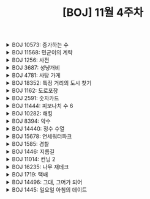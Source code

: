 ﻿---
toc: true
title:  "[BOJ] 11월 4주차"
last_modified_at:   2020-11-29
categories : PS2020
excerpt: "문제풀이"
image: "/images/baekjoon.png"
sitemap :
  changefreq : weekly
  priority : 1.0
use_math: true
---

<!-- BOJ 10573: 증가하는 수 -->
<details>
<summary>BOJ 10573: 증가하는 수</summary>
<div markdown="1">
Link : [https://www.acmicpc.net/problem/10573](https://www.acmicpc.net/problem/10573)<br>

### solution
<script src="https://gist.github.com/yooniversal/f6413f6a0823070705a22a11d084e8f1.js"></script>

DP 문제다.<br>
자릿수가 끝자리로 갈 수록 단조 증가하도록 하면서 인풋으로 들어오는 값보다 작은 갯수를 구해야 한다.<br>
단조 증가하는 케이스를 세주기 위해 이전 자릿수의 숫자를 `prev`로 받아주자.<br>
`cur`은 현재가 몇 자릿수인지를 의미하고, `same`은 기준값(인풋)과 같은 값을 유지하고 있는지 여부를 말한다.<br>
마지막 자리에 왔을 때를 기저 사례로 설정해주고, 이 때도 same이 1이라면 기준값과 같다는 말이므로 0을 리턴한다.<br>
그 외의 경우는 모든 조건을 만족한다는 말이므로 1을 리턴한다.<br>
문제에 써져있듯이 **long long**를 자료형으로 써줘야 함에 주의.

</div>
</details>

<!-- BOJ 11568: 민균이의 계략 -->
<details>
<summary>BOJ 11568: 민균이의 계략</summary>
<div markdown="1">
Link : [https://www.acmicpc.net/problem/11568](https://www.acmicpc.net/problem/11568)<br>

### solution
<script src="https://gist.github.com/yooniversal/a1e0cb135b66407167f6243a8e99e127.js"></script>

**LIS** 기본 유형.

</div>
</details>

<!-- BOJ 1256: 사전 -->
<details>
<summary>BOJ 1256: 사전</summary>
<div markdown="1">
Link : [https://www.acmicpc.net/problem/1256](https://www.acmicpc.net/problem/1256)<br>

### solution
<script src="https://gist.github.com/yooniversal/8b0d775fc1d787dd4b0a06baa8c9f2a8.js"></script>

[BOJ 2248: 이진수 찾기](https://www.acmicpc.net/problem/2248)와 [풀이](https://yooniversal.github.io/blog/post159/)가 거의 똑같다.<br>
미리 a, z로 만들 수 있는 경우의 수를 만든 후 현재 자릿수 뒤에 만들어질 수 있는 가짓수를 가져와<br>
k와의 비교를 통해 재귀를 돌려주면서 문자열을 완성하는 방법이다.<br>
거의 이 방식으로는 풀어본 적이 없어서 익혀둬야겠다.<br>
이 문제는 어차피 K가 $10^9$가 상한이므로 $10^9+1$등의 상한보다 조금 더 큰 값을 경우의 수의 상한으로 정해놓으면<br>
(즉, 이 값보다 커지지 않도록 설정해 놓는다면) int형으로 충분히 처리가 가능하다.<br>
<br>
이런 생각을 풀 때는 하지 못해서 위 코드처럼 long long이 아닌 **unsigned long long**으로 설정했다.<br>
실제로 long long으로 제출하니 바로 WA를 받았다.<br>
만약 unsigned long long에서 오버플로우가 난다면 위 코드도 WA를 받을거 같다.<br>
반례가 업데이트돼서 재채점으로 WA를 받는다면야(..)<br>
<br>
[BOJ 2291: Sequence](https://www.acmicpc.net/problem/2291)도 같은 문제.

</div>
</details>

<!-- BOJ 3687: 성냥개비 -->
<details>
<summary>BOJ 3687: 성냥개비</summary>
<div markdown="1">
Link : [https://www.acmicpc.net/problem/3687](https://www.acmicpc.net/problem/3687)<br>

### solution
<script src="https://gist.github.com/yooniversal/6f515945dfa755e2945221722039cc0a.js"></script>

DP 문제이며, 위에서 푼 [BOJ 1256: 사전](https://www.acmicpc.net/problem/1256)과 접근 방법은 똑같다.<br>
`f(n)` : n개의 성냥으로 만들 수 있는 가장 긴 숫자의 길이<br>
`g(n)` : n개의 성냥으로 만들 수 있는 가장 짧은 숫자의 길이<br>
를 반환하도록 설정했고 큰 수는 B_solve(), 작은 수는 `S_solve()`에서 만들도록 해줬다.<br>
`B_solve`에서는 숫자 0~9를 탐색하면서 `f(n-digit[i])`의 최댓값을, 동시에 i의 최댓값 또한 취하도록 했다.<br>
이 때 `digit[i]`는 숫자 i를 만드는데 필요한 성냥의 수를 말한다.<br>
`S_solve`에서도 기준을 반대로 설정하고 재귀를 돌리며 값을 만들어나가면 되겠다.

</div>
</details>

<!-- BOJ 4781: 사탕 가게 -->
<details>
<summary>BOJ 4781: 사탕 가게</summary>
<div markdown="1">
Link : [https://www.acmicpc.net/problem/4781](https://www.acmicpc.net/problem/4781)<br>

### solution
<script src="https://gist.github.com/yooniversal/a5b3cf73ce038fc2fbee246a6ea7d64f.js"></script>

`f(money)` : 현재 남은 금액이 money이 있을 때 얻을 수 있는 가장 높은 칼로리

</div>
</details>

<!-- BOJ 18352: 특정 거리의 도시 찾기 -->
<details>
<summary>BOJ 18352: 특정 거리의 도시 찾기</summary>
<div markdown="1">
Link : [https://www.acmicpc.net/problem/18352](https://www.acmicpc.net/problem/18352)<br>

### solution
<script src="https://gist.github.com/yooniversal/2fa8595330fdaeb46b4d3341dca5a5f5.js"></script>

시작 지점에서 다익스트라를 돌려주고 거리가 k인 지점을 탐색.

</div>
</details>

<!-- BOJ 1162: 도로포장 -->
<details>
<summary>BOJ 1162: 도로포장</summary>
<div markdown="1">
Link : [https://www.acmicpc.net/problem/18352](https://www.acmicpc.net/problem/1162)<br>

### solution
<script src="https://gist.github.com/yooniversal/1a386010ee4df0769ab7fd6c5decb10f.js"></script>

`dist[i][j]` : 도로를 j번 포장하고 i번까지 도달할 수 있는 최단 거리<br>
처음에 주어진 기회가 k번이므로 **도로를 포장할지 말지** 케이스를 분류해서 큐에 넣어주면 된다.

</div>
</details>

<!-- BOJ 2591: 숫자카드 -->
<details>
<summary>BOJ 2591: 숫자카드</summary>
<div markdown="1">
Link : [https://www.acmicpc.net/problem/2591](https://www.acmicpc.net/problem/2591)<br>

### solution
<script src="https://gist.github.com/yooniversal/a27a1b2e1f8d3a077d5f8fec07cb0fc9.js"></script>

`f(cur)` : 수의 길이가 `cur`일 때 가능한 카드의 배열의 수<br>
점화식은 매우 간단하다. 1칸을 뛰거나 2칸을 뛰면 된다.<br>
근데 수가 1~34만 있으므로 이 범위를 벗어나는 경우는 커팅해줘야 한다.<br>
0이 들어올 수 있음에 주의.

</div>
</details>

<!-- BOJ 11444: 피보나치 수 6 -->
<details>
<summary>BOJ 11444: 피보나치 수 6</summary>
<div markdown="1">
Link : [https://www.acmicpc.net/problem/11444](https://www.acmicpc.net/problem/11444)<br>

### solution
<script src="https://gist.github.com/yooniversal/b7ab1ab3bd1f9a2d0872c753308efa3e.js"></script>

n이 $10^{18}$까지 커져서 분할 정복으로 풀었다.

</div>
</details>

<!-- BOJ 10282: 해킹 -->
<details>
<summary>BOJ 10282: 해킹</summary>
<div markdown="1">
Link : [https://www.acmicpc.net/problem/10282](https://www.acmicpc.net/problem/10282)<br>

### solution
<script src="https://gist.github.com/yooniversal/9883ea20cad20c53d3b562c3c09def32.js"></script>

해킹당한 컴퓨터에서 다익스트라를 돌리고 도달할 수 있는 컴퓨터의 갯수, 제일 오래 걸리는 시간을 출력하자.

</div>
</details>

<!-- BOJ 8394: 악수 -->
<details>
<summary>BOJ 8394: 악수</summary>
<div markdown="1">
Link : [https://www.acmicpc.net/problem/8394](https://www.acmicpc.net/problem/8394)<br>

### solution
<script src="https://gist.github.com/yooniversal/4d8f73923e800265e7ebe095c226921d.js"></script>

`dp[i][j]` : i번째 사람이 이전 사람(i-1)과 악수를 했다면 j는 1, 아니면 0<br>
$dp[i][1] = dp[i-1][0], dp[i][0] = dp[i-1][0] + dp[i-1][1]$

</div>
</details>

<!-- BOJ 14440: 정수 수열 -->
<details>
<summary>BOJ 14440: 정수 수열</summary>
<div markdown="1">
Link : [https://www.acmicpc.net/problem/14440](https://www.acmicpc.net/problem/14440)<br>

### solution
<script src="https://gist.github.com/yooniversal/49471c8de78fe4e2d9ca8ad248fd3e8a.js"></script>

**분할 정복** 문제.

</div>
</details>

<!-- BOJ 15678: 연세워터파크 -->
<details>
<summary>BOJ 15678: 연세워터파크</summary>
<div markdown="1">
Link : [https://www.acmicpc.net/problem/15678](https://www.acmicpc.net/problem/15678)<br>

이 문제는 세그먼트 트리 또는 덱을 이용해 DP로 풀 수 있다.<br>
다음은 세그먼트 트리를 이용한 풀이다.<br>

### solution
<script src="https://gist.github.com/yooniversal/454966ef9041e9f5aacb7a4889bde7eb.js"></script>

현재 위치를 i라 할 때, d칸 이전(i-d)에 있는 징검다리부터 직전 징검다리(i-1)에서 i로 넘어올 수 있다.<br>
즉, 구간 $[i-d, i)$에서 넘어올 수 있다는 말인데 여기서 `dp[cur]`을 다음과 같이 정의해보자.<br>
`dp[cur]` : `cur`번 징검다리를 밟았을 때 얻을 수 있는 최대 점수<br>
그럼 $[i-d, i)$에 속하는 모든 징검다리에서 i로 넘어올 수 있으므로 이 범위에 있는 모든 값을<br>
인덱스로 가지는 `dp[]` 중 최댓값을 취해야 한다. 이 때 세그먼트 트리를 이용해서 $O(logN)$만에 구할 수 있다.<br>
<br>
만약 구간 최댓값이 음수라면 dp[i]에 더해줄 필요가 없다. 설명에 나와있듯이 **시작점을 임의로 정할 수 있다**.<br>
따라서 음수일 때 영향을 받지 않기 위해 0으로 재설정 해주도록 하자. 물론 a[i]는 항상 더해야 한다.<br>
<br>
[kks227님의 글](https://m.blog.naver.com/kks227/221386454504)에 위 풀이를 포함해 덱으로 풀 수 있는 방법도 소개돼 있다.<br>
d칸 이내에 있는 징검다리만 영향을 받는 범위임을 이용해서 front에서 pop을 해주기도 하고<br>
`dp[back]`이 `dp[i]`보다 크지 않다면 back에서 pop을 해주는, 양쪽에서 pop을 할 수 있는 덱의 특성을 이용해서<br>
$O(N)$만에 풀 수 있다. dp값을 갱신하는 컨셉은 당연히 같지만 최댓값을 취하는 방식이 다르다.<br>
링크에 너무 잘 설명돼 있으니 까먹으면 다시 참고하기!

</div>
</details>

<!-- BOJ 1585: 경찰 -->
<details>
<summary>BOJ 1585: 경찰</summary>
<div markdown="1">
Link : [https://www.acmicpc.net/problem/1585](https://www.acmicpc.net/problem/1585)<br>

### solution
<script src="https://gist.github.com/yooniversal/a2684261da95d3dcfe8178143be4c9a6.js"></script>

문제 설명에 적힌 조건을 만족하는 경우만 길을 만들어 놓고<br>
MCMF를 2번써서 최소 유량, 최대 유량을 출력하면 된다.

</div>
</details>

<!-- BOJ 1446: 지름길 -->
<details>
<summary>BOJ 1446: 지름길</summary>
<div markdown="1">
Link : [https://www.acmicpc.net/problem/1446](https://www.acmicpc.net/problem/1446)<br>

### solution
<script src="https://gist.github.com/yooniversal/477acd4d46412c8300839d7b3c331785.js"></script>

도착점(`D`)의 상한선이 10000이므로 노드 하나하나 연결해주면 TLE를 받을 수 있다.<br>
때문에 각 지름길끼리 앞뒤를 이을 수 있다면(대소 비교) 길이만큼 연결해주고<br>
시작점(0)에서 지름길의 시작점을, 지름길의 도착점을 도착점(D)에 길이만큼 연결해주면 된다.<br>
이후 시작점에서 다익스트라를 돌려 `dist[D]`를 출력.

</div>
</details>

<!-- BOJ 11014: 컨닝 2 -->
<details>
<summary>BOJ 11014: 컨닝 2</summary>
<div markdown="1">
Link : [https://www.acmicpc.net/problem/11014](https://www.acmicpc.net/problem/11014)<br>

### solution
<script src="https://gist.github.com/yooniversal/027942fc51cd0d7f871b4fd8f1efa342.js"></script>

현재 위치가 정해졌을 때 컨닝이 가능한 인접한 위치는 4곳이지만<br>
거꾸로 생각해서 컨닝을 받는 위치가 현재 위치라면 컨닝을 하는 인접한 위치는 6곳이 된다.<br>
단, 홀수열은 인접한 열이 없을 가능성이 있으므로 짝수열을 기준으로 한다.<br>
이 때 인접한 칸이 앉을 수 있는 자리라면 연결을 모두 해주면 되며 모든 점에서 **이분 매칭**을 돌려주자.<br>
최종적으로 `(앉을 수 있는 자리의 수) - (이분 매칭 횟수)`가 답이 된다.

</div>
</details>

<!-- BOJ 16235: 나무 재테크 -->
<details>
<summary>BOJ 16235: 나무 재테크</summary>
<div markdown="1">
Link : [https://www.acmicpc.net/problem/16235](https://www.acmicpc.net/problem/16235)<br>

### solution
<script src="https://gist.github.com/yooniversal/e8e9390b223bf9a9db12f51d1082c461.js"></script>

단순 구현 문젠데 시간 제한이 꽤나 빡빡하다.<br>
C++로 풀어서 그런지 (물론 파이썬, 자바 등은 보너스 시간이 있지만) 시간 제한에 매달리지 않고 금방 풀 수 있었다.<br>
다만 시간 제한에 왜 걸릴까 생각을 해봤는데 나무가 같은 자리에 여러개가 올 수 있기도 하고<br>
봄일 때 **어린 나무부터** 양분을 먹기 때문에 그런거 같다. 이 부분때문에 모든 위치에서 정렬을 해줬다.<br>
처음에 우선순위 큐로 풀어보려고 이렇게 저렇게 해보다가 꼬이고 복잡해지고 코드도 더러워 져서(..)<br>
뺐다가 넣었다가를 특정 계절에서 반복하다보니 시간이 2배로 드는 연산이라 그냥 각 위치를 벡터로 바꿨다.<br>
이 부분 외에는 설명따라 충실히 구현해주면 된다.<br>
<br>
구현 문젠데 제출이 3만일 정도로 인기가 많아서 뭔가 했더니 삼성 기출문제인거 같다.

</div>
</details>

<!-- BOJ 1719: 택배 -->
<details>
<summary>BOJ 1719: 택배</summary>
<div markdown="1">
Link : [https://www.acmicpc.net/problem/1719](https://www.acmicpc.net/problem/1719)<br>

### solution
<script src="https://gist.github.com/yooniversal/2a239703c8e1fccbb9215f8245129b9d.js"></script>

다익스트라로 경로를 역추적하는 문제다.<br>
다익스트라를 돌리는 과정 중에 `route[next] = cur`로 경로를 담아놓으면 어떤 경로로 왔는지 알 수 있다.

</div>
</details>

<!-- BOJ 14496: 그대, 그머가 되어 -->
<details>
<summary>BOJ 14496: 그대, 그머가 되어</summary>
<div markdown="1">
Link : [https://www.acmicpc.net/problem/14496](https://www.acmicpc.net/problem/14496)<br>

### solution
<script src="https://gist.github.com/yooniversal/f702a3e0e6467af4e6e30602ff515e9f.js"></script>

`a->b`로 바꾸는데 비용이 1이 든다고 가정하면, 치환 가능한 경우 `m`가지를 비용 1로 모두 등록한 후<br>
시작점에서 다익스트라를 돌려 도착점까지 도달하는 최단 거리가 곧 최소 횟수가 된다.<br>
약간의 사고 전환이지만, 난이도는 낮다고 볼 수 있겠다.

</div>
</details>

<!-- BOJ 1445: 일요일 아침의 데이트 -->
<details>
<summary>BOJ 1445: 일요일 아침의 데이트</summary>
<div markdown="1">
Link : [https://www.acmicpc.net/problem/1445](https://www.acmicpc.net/problem/1445)<br>

### solution
<script src="https://gist.github.com/yooniversal/861967b26b11a1240c59d03e5fee853d.js"></script>

다익스트라로 상하좌우로 인접한 지역을 각각 연결시켜줘야 한다.<br>
비용이 중요한데, 나같은 경우 쓰레기가 있는 지역은 2500, 쓰레기 인접 지역은 1로 설정했다.<br>
(쓰레기과 인접한 지역을 지나는건 불편하지만 쓰레기가 있는 지역을 지나는건 **정말 싫어한다**고 언급돼있다)<br>
사전에 쓰레기가 있는 위치에서 상하좌우로 인접한 지역임을 알 수 있도록 'n'을 표시해줘서 비용을 입력하기 쉽게 했다.<br>
'g', 'n'이 아닌 지역은 모두 비용을 0으로 설정하면 된다.<br>
'S'에서 다익스트라를 돌리고 'F'에서 'S'로 역추적하면서 밟은 땅의 정보를 얻어 답을 갱신해주면 된다.

</div>
</details>

<script src="https://utteranc.es/client.js"
        repo="yooniversal/blog-comments"
        issue-term="pathname"
        theme="github-light"
        crossorigin="anonymous"
        async>
</script>
